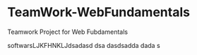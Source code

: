 # TeamWork-WebFundamentals
Teamwork Project for Web Fubdamentals

softwarsLJKFHNKLJdsadasd
dsa
dasdsadda
dada
s